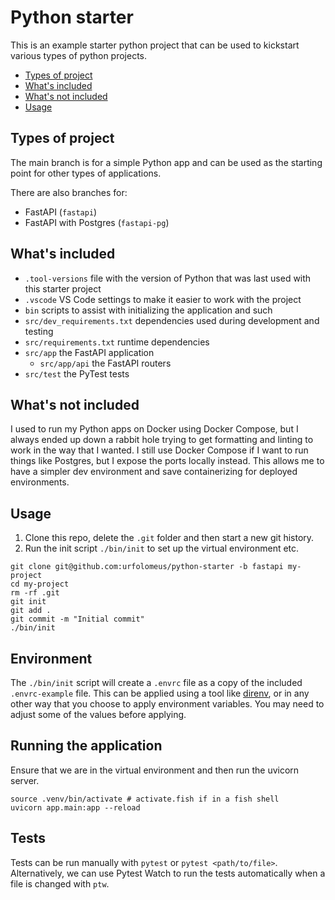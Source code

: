 # Python starter

This is an example starter python project that can be used to kickstart various types of python projects.

- [Types of project](#types-of-project)
- [What's included](#whats-included)
- [What's not included](#whats-not-included)
- [Usage](#usage)

## Types of project

The main branch is for a simple Python app and can be used as the starting point for other types of applications.

There are also branches for:

- FastAPI (`fastapi`)
- FastAPI with Postgres (`fastapi-pg`)

## What's included

- `.tool-versions` file with the version of Python that was last used with this starter project
- `.vscode` VS Code settings to make it easier to work with the project
- `bin` scripts to assist with initializing the application and such
- `src/dev_requirements.txt` dependencies used during development and testing
- `src/requirements.txt` runtime dependencies
- `src/app` the FastAPI application
  - `src/app/api` the FastAPI routers
- `src/test` the PyTest tests

## What's not included

I used to run my Python apps on Docker using Docker Compose, but I always ended up down a rabbit hole trying to get formatting and linting to work in the way that I wanted. I still use Docker Compose if I want to run things like Postgres, but I expose the ports locally instead. This allows me to have a simpler dev environment and save containerizing for deployed environments.

## Usage

1. Clone this repo, delete the `.git` folder and then start a new git history.
2. Run the init script `./bin/init` to set up the virtual environment etc.

```shell
git clone git@github.com:urfolomeus/python-starter -b fastapi my-project
cd my-project
rm -rf .git
git init
git add .
git commit -m "Initial commit"
./bin/init
```

## Environment

The `./bin/init` script will create a `.envrc` file as a copy of the included `.envrc-example` file. This can be applied using a tool like [direnv](https://direnv.net/), or in any other way that you choose to apply environment variables. You may need to adjust some of the values before applying.

## Running the application

Ensure that we are in the virtual environment and then run the uvicorn server.

```shell
source .venv/bin/activate # activate.fish if in a fish shell
uvicorn app.main:app --reload
```

## Tests

Tests can be run manually with `pytest` or `pytest <path/to/file>`. Alternatively, we can use Pytest Watch to run the tests automatically when a file is changed with `ptw`.
